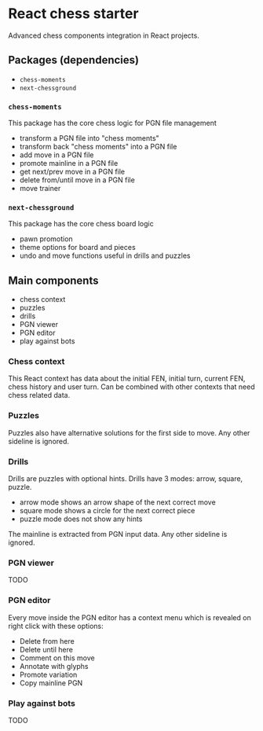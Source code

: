 # React chess starter

Advanced chess components integration in React projects.

## Packages (dependencies)

- `chess-moments`
- `next-chessground`

### `chess-moments`

This package has the core chess logic for PGN file management

- transform a PGN file into "chess moments"
- transform back "chess moments" into a PGN file
- add move in a PGN file
- promote mainline in a PGN file
- get next/prev move in a PGN file
- delete from/until move in a PGN file
- move trainer

### `next-chessground`

This package has the core chess board logic

- pawn promotion
- theme options for board and pieces
- undo and move functions useful in drills and puzzles

## Main components

- chess context
- puzzles
- drills
- PGN viewer
- PGN editor
- play against bots

### Chess context

This React context has data about the initial FEN, initial turn, current FEN, chess history and user turn.
Can be combined with other contexts that need chess related data.

### Puzzles

Puzzles also have alternative solutions for the first side to move. Any other sideline is ignored.

### Drills

Drills are puzzles with optional hints. Drills have 3 modes: arrow, square, puzzle.

- arrow mode shows an arrow shape of the next correct move
- square mode shows a circle for the next correct piece
- puzzle mode does not show any hints

The mainline is extracted from PGN input data. Any other sideline is ignored.

### PGN viewer

TODO

### PGN editor

Every move inside the PGN editor has a context menu which is revealed on right click with these options:

- Delete from here
- Delete until here
- Comment on this move
- Annotate with glyphs
- Promote variation
- Copy mainline PGN

### Play against bots

TODO
